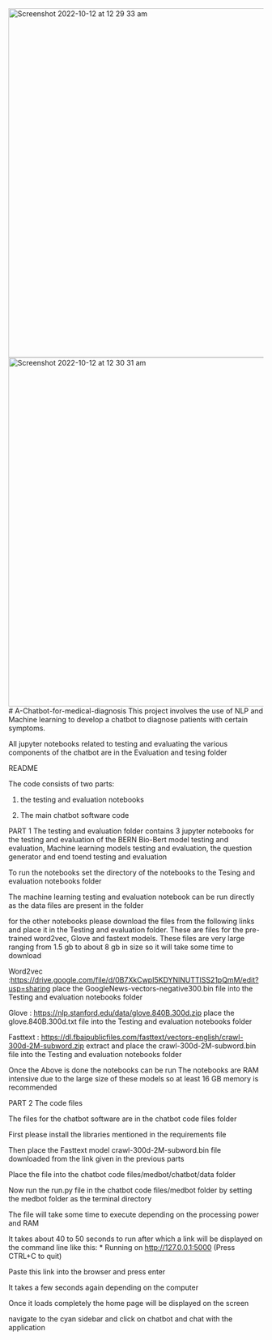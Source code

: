 <img width="689" alt="Screenshot 2022-10-12 at 12 29 33 am" src="https://user-images.githubusercontent.com/95295620/195216828-5b69fcd3-e35b-4e02-baea-a7dd2279656b.png">
<img width="689" alt="Screenshot 2022-10-12 at 12 30 31 am" src="https://user-images.githubusercontent.com/95295620/195216882-747a440e-292d-423d-afaa-14f431a96f30.png">
# A-Chatbot-for-medical-diagnosis
This project involves the use of NLP and Machine learning to develop a chatbot to diagnose patients with certain symptoms.

All jupyter notebooks related to testing and evaluating the various components of the chatbot are in the Evaluation and tesing folder

README

The code consists of two parts:

1. the testing and evaluation notebooks

2. The main chatbot software code

PART 1
The testing and evaluation folder contains 3 jupyter notebooks for the testing and evaluation of the
BERN Bio-Bert model testing and evaluation, Machine learning models testing and evaluation, the question generator and end toend
testing and evaluation

To run the notebooks set the directory of the notebooks to the Tesing and evaluation
notebooks folder

The machine learning testing and evaluation notebook can be run directly as the data files are
present in the folder

for the other notebooks please download the files from the following links and
place it in the Testing and evaluation folder.
These are files for the pre-trained word2vec, Glove and fastext models.
These files are very large ranging from 1.5 gb to about 8 gb in size so it will
take some time to download

Word2vec :https://drive.google.com/file/d/0B7XkCwpI5KDYNlNUTTlSS21pQmM/edit?usp=sharing
place the GoogleNews-vectors-negative300.bin file into the Testing and evaluation notebooks folder

Glove : https://nlp.stanford.edu/data/glove.840B.300d.zip
place the glove.840B.300d.txt file into the Testing and evaluation notebooks folder

Fasttext : https://dl.fbaipublicfiles.com/fasttext/vectors-english/crawl-300d-2M-subword.zip
extract and place the crawl-300d-2M-subword.bin file into the Testing and evaluation notebooks folder

Once the Above is done the notebooks can be run
The notebooks are RAM intensive due to the large size of these models so at least
16 GB memory is recommended

PART 2 The code files

The files for the chatbot software are in the chatbot code files folder

First please install the libraries mentioned in the requirements file

Then place the Fasttext model crawl-300d-2M-subword.bin file downloaded from the link given in the previous parts

Place the file into the chatbot code files/medbot/chatbot/data folder

Now run the run.py file in the chatbot code files/medbot folder by setting the medbot folder as the terminal directory

The file will take some time to execute depending on the processing power and RAM

It takes about 40 to 50 seconds to run after which a link will be displayed on the command line like this:  * Running on http://127.0.0.1:5000 (Press CTRL+C to quit)

Paste this link into the browser and press enter

It takes a few seconds again depending on the computer

Once it loads completely the home page will be displayed on the screen

navigate to the cyan sidebar and click on chatbot and chat with the application
